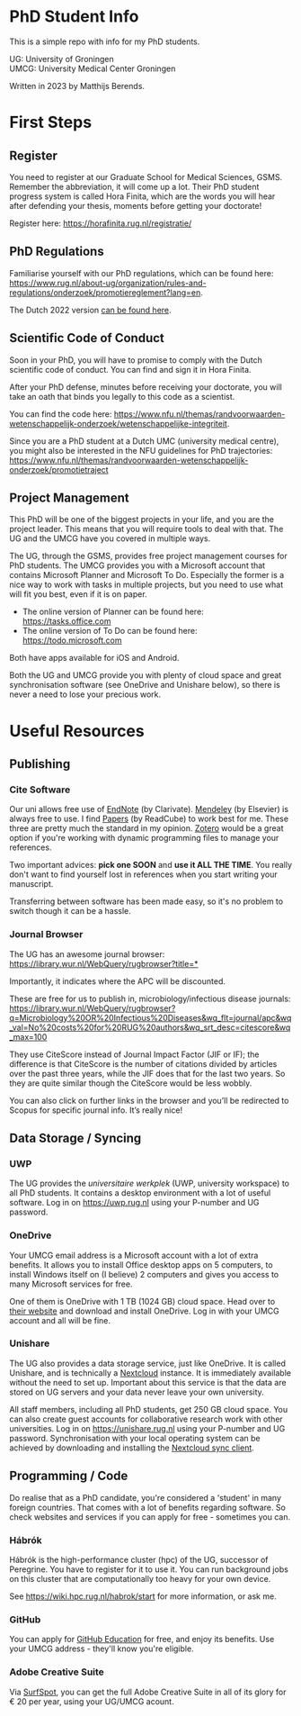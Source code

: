 # PhD Student Info
This is a simple repo with info for my PhD students.

UG: University of Groningen  
UMCG: University Medical Center Groningen

Written in 2023 by Matthijs Berends. 

# First Steps

## Register

You need to register at our Graduate School for Medical Sciences, GSMS. Remember the abbreviation, it will come up a lot. Their PhD student progress system is called Hora Finita, which are the words you will hear after defending your thesis, moments before getting your doctorate!

Register here: <https://horafinita.rug.nl/registratie/>

## PhD Regulations

Familiarise yourself with our PhD regulations, which can be found here: <https://www.rug.nl/about-ug/organization/rules-and-regulations/onderzoek/promotiereglement?lang=en>.

The Dutch 2022 version [can be found here](https://www.rug.nl/about-ug/organization/rules-and-regulations/onderzoek/8feb2022-promotiereglement.pdf). 

## Scientific Code of Conduct

Soon in your PhD, you will have to promise to comply with the Dutch scientific code of conduct. You can find and sign it in Hora Finita. 

After your PhD defense, minutes before receiving your doctorate, you will take an oath that binds you legally to this code as a scientist. 

You can find the code here: <https://www.nfu.nl/themas/randvoorwaarden-wetenschappelijk-onderzoek/wetenschappelijke-integriteit>. 

Since you are a PhD student at a Dutch UMC (university medical centre), you might also be interested in the NFU guidelines for PhD trajectories: <https://www.nfu.nl/themas/randvoorwaarden-wetenschappelijk-onderzoek/promotietraject>

## Project Management

This PhD will be one of the biggest projects in your life, and you are the project leader. This means that you will require tools to deal with that. The UG and the UMCG have you covered in multiple ways. 

The UG, through the GSMS, provides free project management courses for PhD students. The UMCG provides you with a Microsoft account that contains Microsoft Planner and Microsoft To Do. Especially the former is a nice way to work with tasks in multiple projects, but you need to use what will fit you best, even if it is on paper.
- The online version of Planner can be found here: <https://tasks.office.com>
- The online version of To Do can be found here: <https://todo.microsoft.com>

Both have apps available for iOS and Android.

Both the UG and UMCG provide you with plenty of cloud space and great synchronisation software (see OneDrive and Unishare below), so there is never a need to lose your precious work. 

# Useful Resources

## Publishing

### Cite Software

Our uni allows free use of [EndNote](https://endnote.com) (by Clarivate). [Mendeley](https://www.mendeley.com) (by Elsevier) is always free to use. I find [Papers](https://papersapp.com) (by ReadCube) to work best for me. These three are pretty much the standard in my opinion. [Zotero](https://www.zotero.org) would be a great option if you're working with dynamic programming files to manage your references. 

Two important advices: **pick one SOON** and **use it ALL THE TIME**. You really don't want to find yourself lost in references when you start writing your manuscript. 

Transferring between software has been made easy, so it's no problem to switch though it can be a hassle.

### Journal Browser

The UG has an awesome journal browser: <https://library.wur.nl/WebQuery/rugbrowser?title=*>

Importantly, it indicates where the APC will be discounted.

These are free for us to publish in, microbiology/infectious disease journals: <https://library.wur.nl/WebQuery/rugbrowser?q=Microbiology%20OR%20Infectious%20Diseases&wq_flt=journal/apc&wq_val=No%20costs%20for%20RUG%20authors&wq_srt_desc=citescore&wq_max=100>

They use CiteScore instead of Journal Impact Factor (JIF or IF); the difference is that CiteScore is the number of citations divided by articles over the past three years, while the JIF does that for the last two years. So they are quite similar though the CiteScore would be less wobbly.

You can also click on further links in the browser and you’ll be redirected to Scopus for specific journal info. It’s really nice!

## Data Storage / Syncing

### UWP

The UG provides the *universitaire werkplek* (UWP, university workspace) to all PhD students. It contains a desktop environment with a lot of useful software. Log in on <https://uwp.rug.nl> using your P-number and UG password.

### OneDrive

Your UMCG email address is a Microsoft account with a lot of extra benefits. It allows you to install Office desktop apps on 5 computers, to install Windows itself on (I believe) 2 computers and gives you access to many Microsoft services for free. 

One of them is OneDrive with 1 TB (1024 GB) cloud space. Head over to [their website](https://onedrive.live.com) and download and install OneDrive. Log in with your UMCG account and all will be fine.

### Unishare

The UG also provides a data storage service, just like OneDrive. It is called Unishare, and is technically a [Nextcloud](https://www.nextcloud.com) instance. It is immediately available without the need to set up. Important about this service is that the data are stored on UG servers and your data never leave your own university.

All staff members, including all PhD students, get 250 GB cloud space. You can also create guest accounts for collaborative research work with other universities. Log in on <https://unishare.rug.nl> using your P-number and UG password. Synchronisation with your local operating system can be achieved by downloading and installing the [Nextcloud sync client](https://www.nextcloud.com/install).

## Programming / Code

Do realise that as a PhD candidate, you're considered a 'student' in many foreign countries. That comes with a lot of benefits regarding software. So check websites and services if you can apply for free - sometimes you can.

### Hábrók

Hábrók is the high-performance cluster (hpc) of the UG, successor of Peregrine. You have to register for it to use it. You can run background jobs on this cluster that are computationally too heavy for your own device. 

See <https://wiki.hpc.rug.nl/habrok/start> for more information, or ask me.

### GitHub

You can apply for [GitHub Education](https://education.github.com) for free, and enjoy its benefits. Use your UMCG address - they'll know you're eligible.

### Adobe Creative Suite

Via [SurfSpot](https://www.surfspot.nl), you can get the full Adobe Creative Suite in all of its glory for € 20 per year, using your UG/UMCG acount. 




